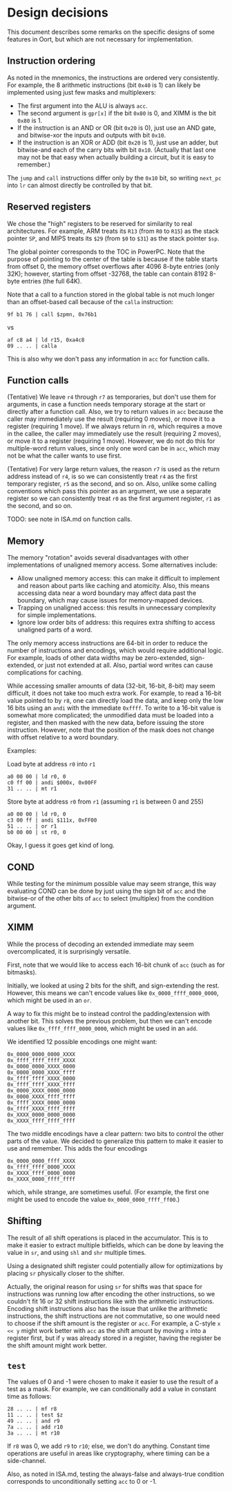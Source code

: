 # Design decisions

This document describes some remarks on the specific designs of some features in Oort, but which are not necessary for implementation.

## Instruction ordering

As noted in the mnemonics, the instructions are ordered very consistently. For example, the 8 arithmetic instructions (bit `0x40` is 1) can likely be implemented using just few masks and multiplexers:
- The first argument into the ALU is always `acc`.
- The second argument is `gpr[x]` if the bit `0x80` is 0, and XIMM is the bit `0x80` is 1.
- If the instruction is an AND or OR (bit `0x20` is 0), just use an AND gate, and bitwise-xor the inputs and outputs with bit `0x10`.
- If the instruction is an XOR or ADD (bit `0x20` is 1), just use an adder, but bitwise-and each of the carry bits with bit `0x10`.
(Actually that last one may not be that easy when actually building a circuit, but it is easy to remember.)

The `jump` and `call` instructions differ only by the `0x10` bit, so writing `next_pc` into `lr` can almost directly be controlled by that bit.

## Reserved registers

We chose the "high" registers to be reserved for similarity to real architectures. For example, ARM treats its `R13` (from `R0` to `R15`) as the stack pointer `SP`, and MIPS treats its `$29` (from `$0` to `$31`) as the stack pointer `$sp`.

The global pointer corresponds to the TOC in PowerPC. Note that the purpose of pointing to the center of the table is because if the table starts from offset 0, the memory offset overflows after 4096 8-byte entries (only 32K); however, starting from offset -32768, the table can contain 8192 8-byte entries (the full 64K).

Note that a call to a function stored in the global table is not much longer than an offset-based call because of the `calla` instruction:

    9f b1 76 | call $zpmn, 0x76b1

vs

    af c8 a4 | ld r15, 0xa4c8
    09 .. .. | calla

This is also why we don't pass any information in `acc` for function calls.

## Function calls

(Tentative) We leave `r4` through `r7` as temporaries, but don't use them for arguments, in case a function needs temporary storage at the start or directly after a function call. Also, we try to return values in `acc` because the caller may immediately use the result (requiring 0 moves), or move it to a register (requiring 1 move). If we always return in `r0`, which requires a move in the callee, the caller may immediately use the result (requiring 2 moves), or move it to a register (requiring 1 move). However, we do not do this for multiple-word return values, since only one word can be in `acc`, which may not be what the caller wants to use first.

(Tentative) For very large return values, the reason `r7` is used as the return address instead of `r4`, is so we can consistently treat `r4` as the first temporary register, `r5` as the second, and so on. Also, unlike some calling conventions which pass this pointer as an argument, we use a separate register so we can consistently treat `r0` as the first argument register, `r1` as the second, and so on.

TODO: see note in ISA.md on function calls.

## Memory

The memory "rotation" avoids several disadvantages with other implementations of unaligned memory access. Some alternatives include:
- Allow unaligned memory access: this can make it difficult to implement and reason about parts like caching and atomicity. Also, this means accessing data near a word boundary may affect data past the boundary, which may cause issues for memory-mapped devices.
- Trapping on unaligned access: this results in unnecessary complexity for simple implementations.
- Ignore low order bits of address: this requires extra shifting to access unaligned parts of a word.

The only memory access instructions are 64-bit in order to reduce the number of instructions and encodings, which would require additional logic. For example, loads of other data widths may be zero-extended, sign-extended, or just not extended at all. Also, partial word writes can cause complications for caching.

While accessing smaller amounts of data (32-bit, 16-bit, 8-bit) may seem difficult, it does not take too much extra work. For example, to read a 16-bit value pointed to by `r8`, one can directly load the data, and keep only the low 16 bits using an `andi` with the immediate `0xffff`. To write to a 16-bit value is somewhat more complicated; the unmodified data must be loaded into a register, and then masked with the new data, before issuing the store instruction. However, note that the position of the mask does not change with offset relative to a word boundary.

Examples:

Load byte at address `r0` into `r1`

    a0 00 00 | ld r0, 0
    c0 ff 00 | andi $000x, 0x00FF
    31 .. .. | mt r1

Store byte at address `r0` from `r1` (assuming `r1` is between 0 and 255)

    a0 00 00 | ld r0, 0
    c3 00 ff | andi $111x, 0xFF00
    51 .. .. | or r1
    b0 00 00 | st r0, 0

Okay, I guess it goes get kind of long.

## COND

While testing for the minimum possible value may seem strange, this way evaluating COND can be done by just using the sign bit of `acc` and the bitwise-or of the other bits of `acc` to select (multiplex) from the condition argument.

## XIMM

While the process of decoding an extended immediate may seem overcomplicated, it is surprisingly versatile.

First, note that we would like to access each 16-bit chunk of `acc` (such as for bitmasks).

Initially, we looked at using 2 bits for the shift, and sign-extending the rest. However, this means we can't encode values like `0x_0000_ffff_0000_0000`, which might be used in an `or`.

A way to fix this might be to instead control the padding/extension with another bit. This solves the previous problem, but then we can't encode values like `0x_ffff_ffff_0000_0000`, which might be used in an `add`.

We identified 12 possible encodings one might want:

    0x_0000_0000_0000_XXXX
    0x_ffff_ffff_ffff_XXXX
    0x_0000_0000_XXXX_0000
    0x_0000_0000_XXXX_ffff
    0x_ffff_ffff_XXXX_0000
    0x_ffff_ffff_XXXX_ffff
    0x_0000_XXXX_0000_0000
    0x_0000_XXXX_ffff_ffff
    0x_ffff_XXXX_0000_0000
    0x_ffff_XXXX_ffff_ffff
    0x_XXXX_0000_0000_0000
    0x_XXXX_ffff_ffff_ffff

The two middle encodings have a clear pattern: two bits to control the other parts of the value. We decided to generalize this pattern to make it easier to use and remember. This adds the four encodings

    0x_0000_0000_ffff_XXXX
    0x_ffff_ffff_0000_XXXX
    0x_XXXX_ffff_0000_0000
    0x_XXXX_0000_ffff_ffff

which, while strange, are sometimes useful. (For example, the first one might be used to encode the value `0x_0000_0000_ffff_ff00`.)

## Shifting

The result of all shift operations is placed in the accumulator. This is to make it easier to extract multiple bitfields, which can be done by leaving the value in `sr`, and using `shl` and `shr` multiple times.

Using a designated shift register could potentially allow for optimizations by placing `sr` physically closer to the shifter.

Actually, the original reason for using `sr` for shifts was that space for instructions was running low after encoding the other instructions, so we couldn't fit 16 or 32 shift instructions like with the arithmetic instructions. Encoding shift instructions also has the issue that unlike the arithmetic instructions, the shift instructions are not commutative, so one would need to choose if the shift amount is the register or `acc`. For example, a C-style `x << y` might work better with `acc` as the shift amount by moving `x` into a register first, but if `y` was already stored in a register, having the register be the shift amount might work better.

## `test`

The values of 0 and -1 were chosen to make it easier to use the result of a test as a mask. For example, we can conditionally add a value in constant time as follows:

    28 .. .. | mf r8
    11 .. .. | test $z
    49 .. .. | and r9
    7a .. .. | add r10
    3a .. .. | mt r10

If `r8` was 0, we add `r9` to `r10`; else, we don't do anything. Constant time operations are useful in areas like cryptography, where timing can be a side-channel.

Also, as noted in ISA.md, testing the always-false and always-true condition corresponds to unconditionally setting `acc` to 0 or -1.

